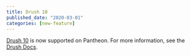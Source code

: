 ```yaml
---
title: Drush 10
published_date: "2020-03-01"
categories: [new-feature]
---
```

[Drush 10](/guides/drush#changelog) is now supported on Pantheon. For more information, see the [Drush Docs](/guides/drush).
